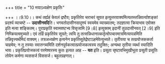 +++
title = "10 मयाऽध्यक्षेण प्रकृतिः"

+++
।।9.10।। कथं तर्ह्यहं केवलं द्रष्टैव; प्रकृतिरेव चराचरं सूयत
इत्युत्तरवाक्यमित्यतस्तन्निवर्त्याशङ्कां प्रदर्श्य व्याचष्टे --
**उदासीनवदि**ति। भगवतोदासीनसादृश्यं स्वयमेव व्याख्यातम्; तदज्ञात्वा
क्रियाभाव एवोक्त इति मत्वा शङ्कितम्। पुराप्रकृतिं स्वामवष्टभ्य विसृजामि
\[9।8\] इत्युक्तम् इदानीं तुउदासीनवत् \[2।9\] इति निष्क्रियत्वमुच्यते।
एवं तर्हि प्रकृतिरेव सूयते; त्वयि तु
तत्सन्निधानात्कर्तृत्वोपचारमात्रमित्यापन्नमिति तन्निवृत्त्यर्थमिदं
वाक्यम्। तत्रअध्यक्षेण इत्यनेन प्रकृतिसूतेर्द्रष्टाऽहमेवेत्युच्यते।
तृतीयया च तत्प्रयोजककर्ता चाहमेव; न तु तस्याः स्वातन्त्र्यमिति
दर्शनपूर्वकत्वात्प्रयोजकत्वस्य तदुक्तिः; अन्यथा तृतीया व्यर्था स्यादिति
भावः। प्रकृतिप्रयोजकत्वं परमेश्वरस्य कुतः इत्यत आह -- **यत** इति।
प्रसूता सृष्टावभिमुखीभूता प्रसूती प्रसूतिः तोयेन कर्मणा व्यससर्ज
विससर्ज। बहुलग्रहणात्।
